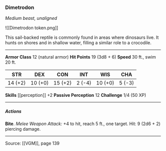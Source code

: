 ### Dimetrodon
_Medium beast, unaligned_

![[Dimetrodon token.png]]

This sail-backed reptile is commonly found in areas where dinosaurs live. It hunts on shores and in shallow water, filling a similar role to a crocodile.



---

**Armor Class** 12 (natural armor)
**Hit Points** 19 (3d8 + 6)
**Speed** 30 ft., swim 20 ft.

| STR     | DEX     | CON     | INT     | WIS     | CHA     |
|---------|---------|---------|---------|---------|---------|
| 14 (+2) | 10 (+0) | 15 (+2) | 2 (-4) | 10 (+0) | 5 (-3) |

**Skills** [[perception]] +2
**Passive Perception** 12
**Challenge** 1/4 (50 XP)

---

##### Actions
**Bite**. _Melee Weapon Attack:_ +4 to hit, reach 5 ft., one target. Hit: 9 (2d6 + 2) piercing damage.


---

Source: [[VGM]], page 139